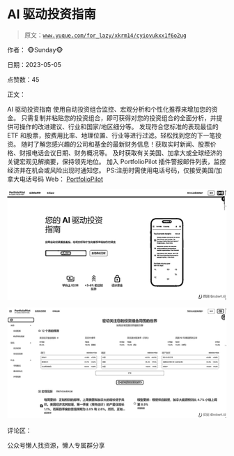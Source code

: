 # AI 驱动投资指南

> 原文：[`www.yuque.com/for_lazy/xkrm14/cyiovukxx1f6o2ug`](https://www.yuque.com/for_lazy/xkrm14/cyiovukxx1f6o2ug)



作者： 🐵Sunday🐵



日期：2023-05-05



点赞数：45

<ne-card data-card-name="hr" data-card-type="block" id="RnbZG" data-event-boundary="card">

正文：



AI 驱动投资指南 使用自动投资组合监控、宏观分析和个性化推荐来增加您的资金。 只需复制并粘贴您的投资组合，即可获得对您的投资组合的全面分析，并提供可操作的改进建议、行业和国家/地区细分等。 发现符合您标准的表现最佳的 ETF 和股票，按费用比率、地理位置、行业等进行过滤。轻松找到您的下一笔投资。 随时了解您感兴趣的公司和基金的最新财务信息！获取实时新闻、股票价格、财报电话会议日期、财务概况等。 及时获取有关美国、加拿大或全球经济的关键宏观见解摘要，保持领先地位。 加入 PortfolioPilot 插件警报邮件列表，监控经济并在机会或风险出现时通知您。 PS:注册时需使用电话号码，仅接受美国/加拿大电话号码 Web： [PortfolioPilot](https://portfoliopilot.com/)



<ne-card data-card-name="image" data-card-type="inline" id="q0Tfr" data-event-boundary="card">![](img/4e72aa1a8b4fd2ae2ac642899e301442.png)</ne-card>



<ne-card data-card-name="image" data-card-type="inline" id="N5Jap" data-event-boundary="card">![](img/8180702031798f9c703d997357370230.png)</ne-card>

<ne-card data-card-name="hr" data-card-type="block" id="LnH29" data-event-boundary="card">

评论区：

<ne-card data-card-name="hr" data-card-type="block" id="yt6eD" data-event-boundary="card">

公众号懒人找资源，懒人专属群分享

</ne-card></ne-card></ne-card>
